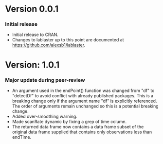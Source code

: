 # Version 0.0.1

### Initial release

- Initial release to CRAN.
- Changes to lablaster up to this point are documented at https://github.com/alexsb1/lablaster.

# Version: 1.0.1

### Major update during peer-review
- An argument used in the endPoint() function was changed from "df" to "detectDf" to avoid conflict with already published packages. This is a breaking change only if the argument name "df" is explicitly referenced. The order of arguments remain unchanged so this is a potential breaking change.
- Added over-smoothing warning.
- Made scanRate dynamic by fixing a grep of time column.
- The returned data frame now contains a data frame subset of the original data frame supplied that contains only observations less than endTime.
